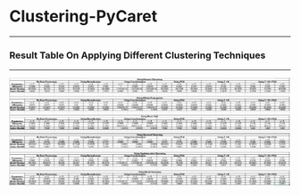 # Clustering-PyCaret

---
### **Result Table On Applying Different Clustering Techniques**
---
![image](https://github.com/eakanshagarwal/Clustering-PyCaret-/blob/main/Result.JPG)
